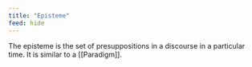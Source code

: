 ```yaml
---
title: "Episteme"
feed: hide
---
```


The episteme is the set of presuppositions in a discourse in a particular time. It is similar to a [[Paradigm]]. 